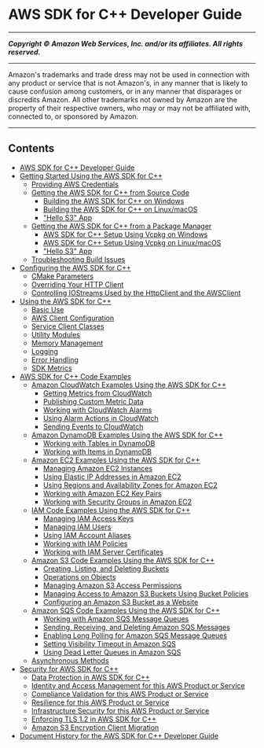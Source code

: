 # AWS SDK for C++ Developer Guide

-----
*****Copyright &copy;  Amazon Web Services, Inc. and/or its affiliates. All rights reserved.*****

-----
Amazon's trademarks and trade dress may not be used in 
     connection with any product or service that is not Amazon's, 
     in any manner that is likely to cause confusion among customers, 
     or in any manner that disparages or discredits Amazon. All other 
     trademarks not owned by Amazon are the property of their respective
     owners, who may or may not be affiliated with, connected to, or 
     sponsored by Amazon.

-----
## Contents
+ [AWS SDK for C++ Developer Guide](welcome.md)
+ [Getting Started Using the AWS SDK for C++](getting-started.md)
   + [Providing AWS Credentials](credentials.md)
   + [Getting the AWS SDK for C++ from Source Code](sdk-from-source.md)
      + [Building the AWS SDK for C++ on Windows](setup-windows.md)
      + [Building the AWS SDK for C++ on Linux/macOS](setup-linux.md)
      + ["Hello S3" App](build-cmake.md)
   + [Getting the AWS SDK for C++ from a Package Manager](sdk-from-pm.md)
      + [AWS SDK for C++ Setup Using Vcpkg on Windows](setup-windows-vcpkg.md)
      + [AWS SDK for C++ Setup Using Vcpkg on Linux/macOS](setup-linux-vcpkg.md)
      + ["Hello S3" App](build-vcpkg.md)
   + [Troubleshooting Build Issues](troubleshooting-cmake.md)
+ [Configuring the AWS SDK for C++](configuring.md)
   + [CMake Parameters](cmake-params.md)
   + [Overriding Your HTTP Client](overriding-http-client.md)
   + [Controlling IOStreams Used by the HttpClient and the AWSClient](configuring-iostreams.md)
+ [Using the AWS SDK for C++](programming-general.md)
   + [Basic Use](basic-use.md)
   + [AWS Client Configuration](client-config.md)
   + [Service Client Classes](using-service-client.md)
   + [Utility Modules](utility-modules.md)
   + [Memory Management](memory-management.md)
   + [Logging](logging.md)
   + [Error Handling](error-handling.md)
   + [SDK Metrics](sdk-metrics.md)
+ [AWS SDK for C++ Code Examples](programming-services.md)
   + [Amazon CloudWatch Examples Using the AWS SDK for C++](examples-cloudwatch.md)
      + [Getting Metrics from CloudWatch](examples-cloudwatch-get-metrics.md)
      + [Publishing Custom Metric Data](examples-cloudwatch-publish-custom-metrics.md)
      + [Working with CloudWatch Alarms](examples-cloudwatch-create-alarms.md)
      + [Using Alarm Actions in CloudWatch](examples-cloudwatch-use-alarm-actions.md)
      + [Sending Events to CloudWatch](examples-cloudwatch-send-events.md)
   + [Amazon DynamoDB Examples Using the AWS SDK for C++](examples-dynamodb.md)
      + [Working with Tables in DynamoDB](examples-dynamodb-tables.md)
      + [Working with Items in DynamoDB](examples-dynamodb-items.md)
   + [Amazon EC2 Examples Using the AWS SDK for C++](examples-ec2.md)
      + [Managing Amazon EC2 Instances](examples-ec2-instances.md)
      + [Using Elastic IP Addresses in Amazon EC2](examples-ec2-elastic-ip.md)
      + [Using Regions and Availability Zones for Amazon EC2](examples-ec2-regions-zones.md)
      + [Working with Amazon EC2 Key Pairs](examples-ec2-key-pairs.md)
      + [Working with Security Groups in Amazon EC2](examples-ec2-security-groups.md)
   + [IAM Code Examples Using the AWS SDK for C++](examples-iam.md)
      + [Managing IAM Access Keys](examples-iam-access-keys.md)
      + [Managing IAM Users](examples-iam-users.md)
      + [Using IAM Account Aliases](examples-iam-account-aliases.md)
      + [Working with IAM Policies](examples-iam-policies.md)
      + [Working with IAM Server Certificates](examples-iam-server-certificates.md)
   + [Amazon S3 Code Examples Using the AWS SDK for C++](examples-s3.md)
      + [Creating, Listing, and Deleting Buckets](examples-s3-buckets.md)
      + [Operations on Objects](examples-s3-objects.md)
      + [Managing Amazon S3 Access Permissions](examples-s3-access-permissions.md)
      + [Managing Access to Amazon S3 Buckets Using Bucket Policies](examples-s3-bucket-policies.md)
      + [Configuring an Amazon S3 Bucket as a Website](examples-s3-website-configuration.md)
   + [Amazon SQS Code Examples Using the AWS SDK for C++](examples-sqs.md)
      + [Working with Amazon SQS Message Queues](examples-sqs-message-queues.md)
      + [Sending, Receiving, and Deleting Amazon SQS Messages](examples-sqs-messages.md)
      + [Enabling Long Polling for Amazon SQS Message Queues](examples-sqs-long-polling.md)
      + [Setting Visibility Timeout in Amazon SQS](examples-sqs-visibility-timeout.md)
      + [Using Dead Letter Queues in Amazon SQS](examples-sqs-dead-letter-queues.md)
   + [Asynchronous Methods](async-methods.md)
+ [Security for AWS SDK for C++](security.md)
   + [Data Protection in AWS SDK for C++](data-protection.md)
   + [Identity and Access Management for this AWS Product or Service](security-iam.md)
   + [Compliance Validation for this AWS Product or Service](compliance-validation.md)
   + [Resilience for this AWS Product or Service](disaster-recovery-resiliency.md)
   + [Infrastructure Security for this AWS Product or Service](infrastructure-security.md)
   + [Enforcing TLS 1.2 in AWS SDK for C++](enforcing-tls.md)
   + [Amazon S3 Encryption Client Migration](s3-encryption-migration.md)
+ [Document History for the AWS SDK for C++ Developer Guide](document-history.md)